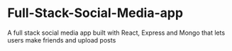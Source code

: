 # Full-Stack-Social-Media-app
A full stack social media app built with React, Express and Mongo that lets users make friends and upload posts
